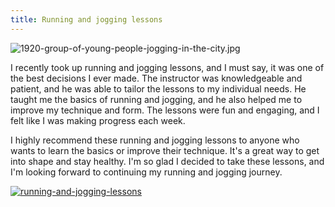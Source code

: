```yaml
---
title: Running and jogging lessons
---
```


![1920-group-of-young-people-jogging-in-the-city.jpg](/1920-group-of-young-people-jogging-in-the-city.jpg)

I recently took up running and jogging lessons, and I must say, it was one of the best decisions I ever made. The instructor was knowledgeable and patient, and he was able to tailor the lessons to my individual needs. He taught me the basics of running and jogging, and he also helped me to improve my technique and form. The lessons were fun and engaging, and I felt like I was making progress each week.

I highly recommend these running and jogging lessons to anyone who wants to learn the basics or improve their technique. It's a great way to get into shape and stay healthy. I'm so glad I decided to take these lessons, and I'm looking forward to continuing my running and jogging journey.

[![running-and-jogging-lessons](<https://dabuttonfactory.com/button.png?t=CHECK+SERVICE&f=Noto+Sans-Bold&ts=26&tc=fff&hp=45&vp=20&c=11&bgt=unicolored&bgc=4bd42f>)](<https://www.bark.com/?a_aid=5d2d0e83cdc3>)